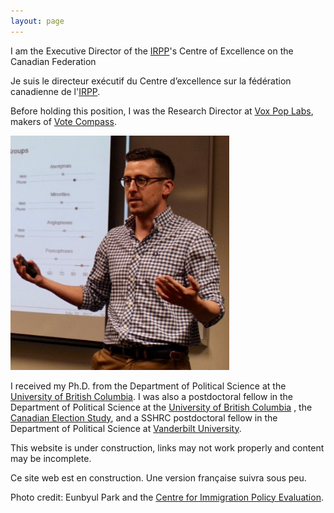 ```yaml
---
layout: page
---
```


I am the Executive Director of the <a href="https://irpp.org/" target="_blank" class="external">IRPP</a>'s Centre of Excellence on the Canadian Federation 

Je suis le directeur exécutif du Centre d’excellence sur la fédération canadienne de l'<a href="https://irpp.org/fr/" target="_blank" class="external">IRPP</a>. 

Before holding this position, I was the Research Director at <a href="http://voxpoplabs.com/" target="_blank" class="external"> Vox Pop Labs</a>, makers of <a href="http://votecompass.com/" target="_blank" class="external"> Vote Compass</a>. 

<img src="/assets/photo.jpg" alt="Charles Breton" width="350" height="375" class="headshot"/>

I received my Ph.D. from the Department of Political Science at the <a href="http://www.politics.ubc.ca/" class="external">University of British Columbia</a>. I was also a postdoctoral fellow in the Department of Political Science at the <a href="http://www.politics.ubc.ca/" target="_blank" class="external">University of British Columbia</a> , the <a href="http://ces-eec.arts.ubc.ca/" class="external">Canadian Election Study</a>, and a SSHRC postdoctoral fellow in the Department of Political Science at <a href="http://www.vanderbilt.edu/political-science/" class="external"> Vanderbilt University</a>. 

This website is under construction, links may not work properly and content may be incomplete.
    
Ce site web est en construction. Une version française suivra sous peu.

Photo credit: Eunbyul Park and the <a href="https://www.concordia.ca/artsci/polisci/research/cipe.html" class="external">Centre for Immigration Policy Evaluation</a>.


